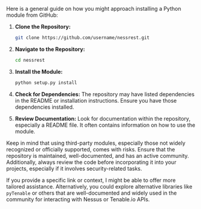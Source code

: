 
Here is a general guide on how you might approach installing a Python module from GitHub:

1. **Clone the Repository:**
   ```bash
   git clone https://github.com/username/nessrest.git
   ```

2. **Navigate to the Repository:**
   ```bash
   cd nessrest
   ```

3. **Install the Module:**
   ```bash
   python setup.py install
   ```

4. **Check for Dependencies:**
   The repository may have listed dependencies in the README or installation instructions. Ensure you have those dependencies installed.

5. **Review Documentation:**
   Look for documentation within the repository, especially a README file. It often contains information on how to use the module.

Keep in mind that using third-party modules, especially those not widely recognized or officially supported, comes with risks. Ensure that the repository is maintained, well-documented, and has an active community. Additionally, always review the code before incorporating it into your projects, especially if it involves security-related tasks.

If you provide a specific link or context, I might be able to offer more tailored assistance. Alternatively, you could explore alternative libraries like `pyTenable` or others that are well-documented and widely used in the community for interacting with Nessus or Tenable.io APIs.
